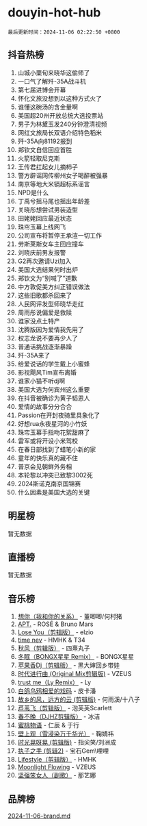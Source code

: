 # douyin-hot-hub

`最后更新时间：2024-11-06 02:22:50 +0800`

## 抖音热榜

1. 山城小栗旬来晓华这偷师了
1. 一口气了解歼-35A战斗机
1. 第七届进博会开幕
1. 怀化文旅没想到以这种方式火了
1. 谁懂这碗汤的含金量啊
1. 美国超20州开放总统大选投票站
1. 男子为林黛玉发240分钟澄清视频
1. 网红文旅局长双语介绍特色稻米
1. 歼-35A向81192报到
1. 郑钦文自信回应首胜
1. 火箭轻取尼克斯
1. 王传君扛起女儿摘柿子
1. 警方辟谣网传柳州女子喝醉被强暴
1. 南京等地大米镉超标系谣言
1. NPD是什么
1. 丁禹兮摇马尾也摇出年龄差
1. 关晓彤想尝试男装造型
1. 田姥姥回应最近状态
1. 珠帘玉幕上线网飞
1. 公司宣布将暂停王承渲一切工作
1. 劳斯莱斯女车主回应撞车
1. 刘晓庆前男友报警
1. G2再次邀请Uzi加入
1. 美国大选结果何时出炉
1. 郑钦文为“别喊了”道歉
1. 中方敦促美方纠正错误做法
1. 这些旧歌都杀回来了
1. 人民网评发型师晓华走红
1. 周雨彤说偏爱是救赎
1. 谁家没点土特产
1. 沈腾版因为爱情我先用了
1. 权志龙说不要再少人了
1. 普通话挑战逐渐暴躁
1. 歼-35A来了
1. 给爱说话的学生戴上小蜜蜂
1. 影视飓风Tim宣布离婚
1. 谁家小猫不听dj啊
1. 美国大选为何宾州这么重要
1. 在抖音被确诊为黄子韬恩人
1. 爱情的故事分分合合
1. Passion在开封夜骑里具象化了
1. 好想rua永夜星河的小竹妖
1. 珠帘玉幕手指吻花絮甜麻了
1. 雷军或将开设小米驾校
1. 在春日部找到了蜡笔小新的家
1. 童年的快乐真的藏不住
1. 普京会见朝鲜外务相
1. 本轮黎以冲突已致黎3002死
1. 2024斯诺克南京国锦赛
1. 什么因素是美国大选的关键

## 明星榜

暂无数据

## 直播榜

暂无数据

## 音乐榜

1. [想你（我和你的关系）](https://sf3-cdn-tos.douyinstatic.com/obj/tos-cn-ve-2774/o8QxhcOBDYYX0zqKCjFVQXZ3RBffnRBQEogitG) - 董唧唧/何村猪
1. [APT.](https://sf5-hl-cdn-tos.douyinstatic.com/obj/tos-cn-ve-2774/oUIcRnUtZBV1JgZtxIMCAiiBSVBSEEOCFfkeMQ) - ROSÉ & Bruno Mars
1. [Lose You（剪辑版）](https://sf5-hl-cdn-tos.douyinstatic.com/obj/tos-cn-ve-2774/og9yxQxAWI86iBNr9ojBFMoWTIvDZZb8HwiGY) - elzio
1. [time nev](https://sf5-hl-cdn-tos.douyinstatic.com/obj/tos-cn-ve-2774/oc6aICzpzBCWrhCvDVi2AZmQLt0gIBxfMEfd6i) - HMHK & T34
1. [秋风（剪辑版）](https://sf5-hl-cdn-tos.douyinstatic.com/obj/tos-cn-ve-2774/ocGaU84LfAfzMd2wbXdQFpCGhBiXg82JNMRRie) - 四熹丸子
1. [冬眠（BONGX星星 Remix）](https://sf5-hl-cdn-tos.douyinstatic.com/obj/tos-cn-ve-2774/oMCfFFoE3LwQ7agAgOIG4ieExqkeAsxNBEkLdz) - BONGX星星
1. [苹果香Dj（剪辑版）](https://sf5-hl-cdn-tos.douyinstatic.com/obj/tos-cn-ve-2774/oEeIEQbYGAOspCTRAIeYF4Ok8LgZ8NBaRe4ztR) - 黑大婶回乡带娃
1. [时代进行曲 (Original Mix剪辑版)](https://sf5-hl-cdn-tos.douyinstatic.com/obj/tos-cn-ve-2774/oYrssziLdrtiW6cKABM8n5Vfc2xwXiIBInoAkn) - VZEUS
1. [trust me（Ly Remix）](https://sf3-cdn-tos.douyinstatic.com/obj/tos-cn-ve-2774/oUo1M8fz5AfmMSExABQQKFE0eCMWgsiccfqrMA) - Ly
1. [白鸽乌鸦相爱的戏码](https://sf5-hl-cdn-tos.douyinstatic.com/obj/tos-cn-ve-2774/oMVVEf6eDAOmFtNtCsEqKpIorBDM8Nkg6TZRqC) - 皮卡潘
1. [故乡的风，远方的云 (剪辑版)](https://sf6-cdn-tos.douyinstatic.com/obj/tos-cn-ve-2774/ooPEdiZMrAAWisczq1WXoZYGU6GxII2UUBvYI) - 何雨溪/十八子
1. [芦苇飞（剪辑版）](https://sf3-cdn-tos.douyinstatic.com/obj/tos-cn-ve-2774/ok3IaChjEFFoK3FAMzXDEgfpeE6Al3Nv2BnfCW) - 泡芙芙Scarlett
1. [春不晚（DJHZ剪辑版）](https://sf5-hl-cdn-tos.douyinstatic.com/obj/tos-cn-ve-2774/osEZa7YZ6wNo9QDABgfGFaCQKRQTNafsBJDnKt) - 冰洁
1. [蜜桃物语](https://sf5-hl-cdn-tos.douyinstatic.com/obj/tos-cn-ve-2774/oIhOSCZtIACtYU4XQkngiW9kCBfVD1Fz9IYeqL) - 仁辰 & 于行
1. [壁上观（雪浸染万千华光）](https://sf5-hl-cdn-tos.douyinstatic.com/obj/tos-cn-ve-2774/ocIizBMxWi8vA8UdAMIYdYCjgBB5Z3WZWxrvY) - 鞠婧祎
1. [时光晃呀晃 (剪辑版)](https://sf5-hl-cdn-tos.douyinstatic.com/obj/tos-cn-ve-2774/o8ACeQem3gwI1x3GIYGAfKG0LJebKFRJDwRwyW) - 指尖笑/刘洲成
1. [执子之手 (剪辑2)](https://sf5-hl-cdn-tos.douyinstatic.com/obj/tos-cn-ve-2774/oUoZLQjCc31XzqsBnBQUNgeKtYPBcgbFDwtfcu) - 宝石Gem\哩哩
1. [Lifestyle（剪辑版）](https://sf5-hl-cdn-tos.douyinstatic.com/obj/tos-cn-ve-2774/owfqGgjwG3V5lCLaAIezFMeg3LtuKNBaZKgzPV) - HMHK
1. [Moonlight Flowing](https://sf3-cdn-tos.douyinstatic.com/obj/tos-cn-ve-2774/oopZsCtRnQgOhEYmv9FfBBgwmeaQmWQQZED9tN) - VZEUS
1. [坚强笨女人（副歌）](https://sf5-hl-cdn-tos.douyinstatic.com/obj/tos-cn-ve-2774/ospNInQiZvGWyBVg5zkNsAMct5uJIg1CrZiPL) - 那艺娜

## 品牌榜

[2024-11-06-brand.md](2024-11-06-brand.md)
